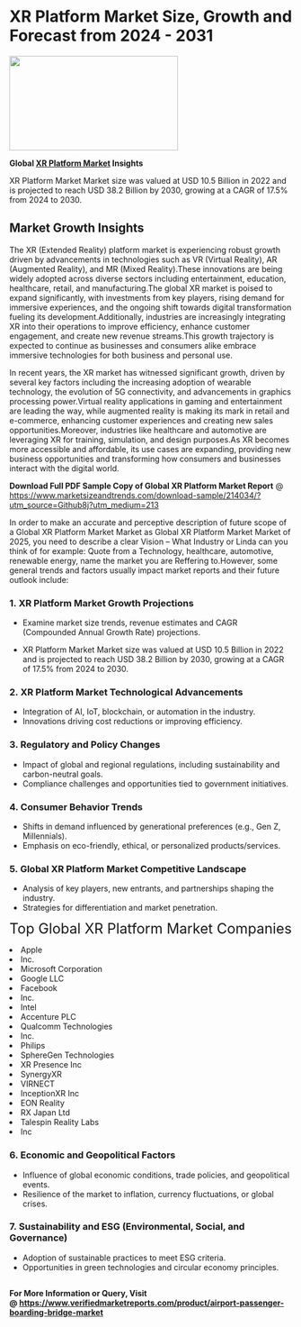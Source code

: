 <H1>XR Platform Market Size, Growth and Forecast from 2024 - 2031</H1><img class="aligncenter size-medium wp-image-584254" src="https://thirdeyenews.in/wp-content/uploads/2024/09/Global-Market-Research-300x168.jpeg" alt="" width="300" height="168" /><p><strong>Global&nbsp;<a href="https://www.marketsizeandtrends.com/download-sample/214034/?utm_source=Github8j?utm_medium=213">XR Platform Market</a> Insights</strong></p><p>XR Platform Market Market size was valued at USD 10.5 Billion in 2022 and is projected to reach USD 38.2 Billion by 2030, growing at a CAGR of 17.5% from 2024 to 2030.</p><p><h2>Market Growth Insights</h2> <p>The XR (Extended Reality) platform market is experiencing robust growth driven by advancements in technologies such as VR (Virtual Reality), AR (Augmented Reality), and MR (Mixed Reality).These innovations are being widely adopted across diverse sectors including entertainment, education, healthcare, retail, and manufacturing.The global XR market is poised to expand significantly, with investments from key players, rising demand for immersive experiences, and the ongoing shift towards digital transformation fueling its development.Additionally, industries are increasingly integrating XR into their operations to improve efficiency, enhance customer engagement, and create new revenue streams.This growth trajectory is expected to continue as businesses and consumers alike embrace immersive technologies for both business and personal use.</p> <p>In recent years, the XR market has witnessed significant growth, driven by several key factors including the increasing adoption of wearable technology, the evolution of 5G connectivity, and advancements in graphics processing power.Virtual reality applications in gaming and entertainment are leading the way, while augmented reality is making its mark in retail and e-commerce, enhancing customer experiences and creating new sales opportunities.Moreover, industries like healthcare and automotive are leveraging XR for training, simulation, and design purposes.As XR becomes more accessible and affordable, its use cases are expanding, providing new business opportunities and transforming how consumers and businesses interact with the digital world.</p> <p><span class=""><strong>Download Full PDF Sample Copy of Global XR Platform Market Report</strong> @ <a href="https://www.marketsizeandtrends.com/download-sample/214034/?utm_source=Github8j?utm_medium=213" target="_blank">https://www.marketsizeandtrends.com/download-sample/214034/?utm_source=Github8j?utm_medium=213</a></span></p><p>In order to make an accurate and perceptive description of future scope of a Global&nbsp;XR Platform Market Market as Global&nbsp;XR Platform Market Market of 2025, you need to describe a clear Vision &ndash; What Industry or Linda can you think of for example: Quote from a Technology, healthcare, automotive, renewable energy, name the market you are Reffering to.However, some general trends and factors usually impact market reports and their future outlook include:</p><h3>1.&nbsp;<strong>XR Platform Market Growth Projections</strong></h3><ul><li>Examine market size trends, revenue estimates and CAGR (Compounded Annual Growth Rate) projections.</li><li><p>XR Platform Market Market size was valued at USD 10.5 Billion in 2022 and is projected to reach USD 38.2 Billion by 2030, growing at a CAGR of 17.5% from 2024 to 2030.</p></li></ul><h3>2.&nbsp;<strong>XR Platform Market Technological Advancements</strong></h3><ul><li>Integration of AI, IoT, blockchain, or automation in the industry.</li><li>Innovations driving cost reductions or improving efficiency.</li></ul><h3>3.&nbsp;<strong>Regulatory and Policy Changes</strong></h3><ul><li>Impact of global and regional regulations, including sustainability and carbon-neutral goals.</li><li>Compliance challenges and opportunities tied to government initiatives.</li></ul><h3>4.&nbsp;<strong>Consumer Behavior Trends</strong></h3><ul><li>Shifts in demand influenced by generational preferences (e.g., Gen Z, Millennials).</li><li>Emphasis on eco-friendly, ethical, or personalized products/services.</li></ul><h3>5.&nbsp;<strong>Global XR Platform Market Competitive Landscape</strong></h3><ul><li>Analysis of key players, new entrants, and partnerships shaping the industry.</li><li>Strategies for differentiation and market penetration.</li></ul><p data-pm-slice="1 1 []"><span style="color: inherit; font-family: inherit; font-size: 25px;">Top Global XR Platform Market Companies</span></p><div class="" data-test-id=""><p><li>Apple</li><li> Inc.</li><li> Microsoft Corporation</li><li> Google LLC</li><li> Facebook</li><li> Inc.</li><li> Intel</li><li> Accenture PLC</li><li> Qualcomm Technologies</li><li> Inc.</li><li> Philips</li><li> SphereGen Technologies</li><li> XR Presence Inc</li><li> SynergyXR</li><li> VIRNECT</li><li> InceptionXR Inc</li><li> EON Reality</li><li> RX Japan Ltd</li><li> Talespin Reality Labs</li><li> Inc</li></p></div><h3>6.&nbsp;<strong>Economic and Geopolitical Factors</strong></h3><ul><li>Influence of global economic conditions, trade policies, and geopolitical events.</li><li>Resilience of the market to inflation, currency fluctuations, or global crises.</li></ul><h3>7.&nbsp;<strong>Sustainability and ESG (Environmental, Social, and Governance)</strong></h3><ul><li>Adoption of sustainable practices to meet ESG criteria.</li><li>Opportunities in green technologies and circular economy principles.</li></ul><h2><strong style="font-size: 14px;">For More Information or Query, Visit @&nbsp;</strong><a style="background-color: #ffffff; font-size: 14px;" href="https://www.marketsizeandtrends.com/report/xr-platform-market/" target="_blank">https://www.verifiedmarketreports.com/product/airport-passenger-boarding-bridge-market</a></h2>